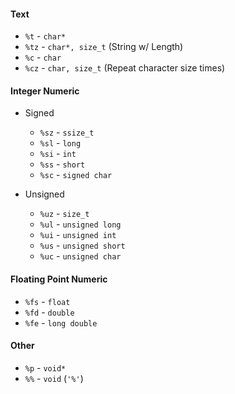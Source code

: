 #### Text

- `%t` - `char*`
- `%tz` - `char*, size_t` (String w/ Length)
- `%c` - `char`
- `%cz` - `char, size_t` (Repeat character size times)

#### Integer Numeric

- Signed
  - `%sz` - `ssize_t`
  - `%sl` - `long`
  - `%si` - `int`
  - `%ss` - `short`
  - `%sc` - `signed char`

- Unsigned
  - `%uz` - `size_t`
  - `%ul` - `unsigned long`
  - `%ui` - `unsigned int`
  - `%us` - `unsigned short`
  - `%uc` - `unsigned char`

#### Floating Point Numeric

- `%fs` - `float`
- `%fd` - `double`
- `%fe` - `long double`

#### Other

- `%p` - `void*`
- `%%` - `void` (`'%'`)
